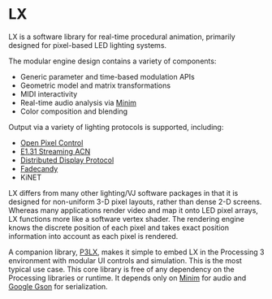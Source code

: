 LX
==

LX is a software library for real-time procedural animation, primarily designed for pixel-based LED lighting systems.

The modular engine design contains a variety of components:

* Generic parameter and time-based modulation APIs
* Geometric model and matrix transformations
* MIDI interactivity
* Real-time audio analysis via [Minim](https://github.com/ddf/Minim)
* Color composition and blending

Output via a variety of lighting protocols is supported, including:

* [Open Pixel Control](http://openpixelcontrol.org/)
* [E1.31 Streaming ACN](http://www.opendmx.net/index.php/E1.31)
* [Distributed Display Protocol](http://www.3waylabs.com/ddp/)
* [Fadecandy](https://github.com/scanlime/fadecandy)
* KiNET

LX differs from many other lighting/VJ software packages in that it is designed for non-uniform 3-D pixel layouts, rather than dense 2-D screens. Whereas many applications render video and map it onto LED pixel arrays, LX functions more like a software vertex shader. The rendering engine knows the discrete position of each pixel and takes exact position information into account as each pixel is rendered.   

A companion library, [P3LX](https://github.com/SymmetryLabs/P3LX), makes it simple to embed LX in the Processing 3 environment with modular UI controls and simulation. This is the most typical use case. This core library is free of any dependency on the Processing libraries or runtime. It depends only on [Minim](https://github.com/ddf/Minim) for audio and [Google Gson](https://code.google.com/p/google-gson/) for serialization.
 
